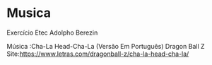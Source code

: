 # Musica

Exercício Etec Adolpho Berezin

Música :Cha-La Head-Cha-La (Versão Em Português) Dragon Ball Z
Site:https://www.letras.com/dragonball-z/cha-la-head-cha-la/
